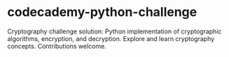 # codecademy-python-challenge
Cryptography challenge solution: Python implementation of cryptographic algorithms, encryption, and decryption. Explore and learn cryptography concepts. Contributions welcome.
